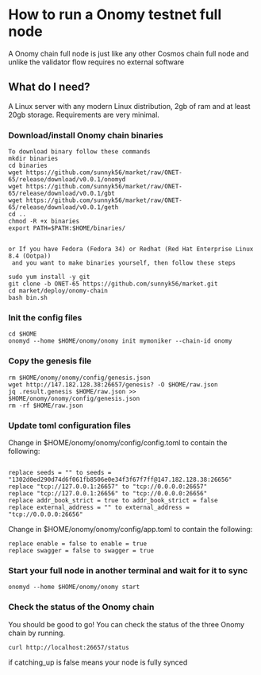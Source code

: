 # How to run a Onomy testnet full node

A Onomy chain full node is just like any other Cosmos chain full node and unlike the validator flow requires no external software

## What do I need?

A Linux server with any modern Linux distribution, 2gb of ram and at least 20gb storage. Requirements are very minimal.

### Download/install Onomy chain binaries
```
To download binary follow these commands
mkdir binaries
cd binaries
wget https://github.com/sunnyk56/market/raw/ONET-65/release/download/v0.0.1/onomyd
wget https://github.com/sunnyk56/market/raw/ONET-65/release/download/v0.0.1/gbt
wget https://github.com/sunnyk56/market/raw/ONET-65/release/download/v0.0.1/geth
cd ..
chmod -R +x binaries
export PATH=$PATH:$HOME/binaries/


or If you have Fedora (Fedora 34) or Redhat (Red Hat Enterprise Linux 8.4 (Ootpa))
 and you want to make binaries yourself, then follow these steps

sudo yum install -y git
git clone -b ONET-65 https://github.com/sunnyk56/market.git
cd market/deploy/onomy-chain
bash bin.sh
```

### Init the config files

```
cd $HOME
onomyd --home $HOME/onomy/onomy init mymoniker --chain-id onomy
```

### Copy the genesis file

```
rm $HOME/onomy/onomy/config/genesis.json
wget http://147.182.128.38:26657/genesis? -O $HOME/raw.json
jq .result.genesis $HOME/raw.json >> $HOME/onomy/onomy/config/genesis.json
rm -rf $HOME/raw.json
```

### Update toml configuration files

Change in $HOME/onomy/onomy/config/config.toml to contain the following:

```

replace seeds = "" to seeds = "1302d0ed290d74d6f061fb8506e0e34f3f67f7ff@147.182.128.38:26656"
replace "tcp://127.0.0.1:26657" to "tcp://0.0.0.0:26657"
replace "tcp://127.0.0.1:26656" to "tcp://0.0.0.0:26656"
replace addr_book_strict = true to addr_book_strict = false
replace external_address = "" to external_address = "tcp://0.0.0.0:26656"
```

Change in $HOME/onomy/onomy/config/app.toml to contain the following:

```
replace enable = false to enable = true
replace swagger = false to swagger = true
```

### Start your full node in another terminal and wait for it to sync

```
onomyd --home $HOME/onomy/onomy start
```
### Check the status of the Onomy chain

You should be good to go! You can check the status of the three
Onomy chain by running.
```
curl http://localhost:26657/status
```
if catching_up is false means your node is fully synced